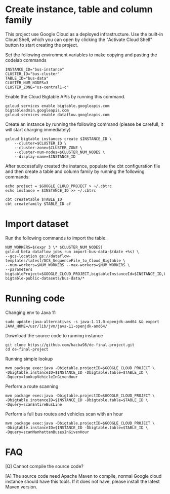 # Create instance, table and column family
This project use Google Cloud as a deployed infrastructure. Use the built-in Cloud Shell, which you can open by clicking the "Activate Cloud Shell" button to start creating the project.

Set the following environment variables to make copying and pasting the codelab commands

```
INSTANCE_ID="bus-instance"
CLUSTER_ID="bus-cluster"
TABLE_ID="bus-data"
CLUSTER_NUM_NODES=3
CLUSTER_ZONE="us-central1-c"
```

Enable the Cloud Bigtable APIs by running this command.

```
gcloud services enable bigtable.googleapis.com bigtableadmin.googleapis.com
gcloud services enable dataflow.googleapis.com
```

Create an instance by running the following command (please be carefull, it will start charging immediately)

```
gcloud bigtable instances create $INSTANCE_ID \
    --cluster=$CLUSTER_ID \
    --cluster-zone=$CLUSTER_ZONE \
    --cluster-num-nodes=$CLUSTER_NUM_NODES \
    --display-name=$INSTANCE_ID
```

After successfully created the instance, populate the cbt configuration file and then create a table and column family by running the following commands:

```
echo project = $GOOGLE_CLOUD_PROJECT > ~/.cbtrc
echo instance = $INSTANCE_ID >> ~/.cbtrc

cbt createtable $TABLE_ID
cbt createfamily $TABLE_ID cf
```

# Import dataset
Run the following commands to import the table.

```
NUM_WORKERS=$(expr 3 \* $CLUSTER_NUM_NODES)
gcloud beta dataflow jobs run import-bus-data-$(date +%s) \
--gcs-location gs://dataflow-templates/latest/GCS_SequenceFile_to_Cloud_Bigtable \
--num-workers=$NUM_WORKERS --max-workers=$NUM_WORKERS \
--parameters bigtableProject=$GOOGLE_CLOUD_PROJECT,bigtableInstanceId=$INSTANCE_ID,bigtableTableId=$TABLE_ID,sourcePattern=gs://cloud-bigtable-public-datasets/bus-data/*
```

# Running code
Changing env to Java 11

```
sudo update-java-alternatives -s java-1.11.0-openjdk-amd64 && export JAVA_HOME=/usr/lib/jvm/java-11-openjdk-amd64/
```

Download the source code to running instance

```
git clone https://github.com/hacba98/de-final-project.git
cd de-final-project
```

Running simple lookup
```
mvn package exec:java -Dbigtable.projectID=$GOOGLE_CLOUD_PROJECT \
-Dbigtable.instanceID=$INSTANCE_ID -Dbigtable.table=$TABLE_ID \
-Dquery=lookupVehicleInGivenHour
```

Perform a route scanning
```
mvn package exec:java -Dbigtable.projectID=$GOOGLE_CLOUD_PROJECT \
-Dbigtable.instanceID=$INSTANCE_ID -Dbigtable.table=$TABLE_ID \
-Dquery=scanEntireBusLine
```

Perform a full bus routes and vehicles scan with an hour
```
mvn package exec:java -Dbigtable.projectID=$GOOGLE_CLOUD_PROJECT \
-Dbigtable.instanceID=$INSTANCE_ID -Dbigtable.table=$TABLE_ID \
-Dquery=scanManhattanBusesInGivenHour
```

# FAQ
[Q] Cannot compile the source code?

[A] The source code need Apache Maven to compile, normal Google cloud instance should have this tools. If it does not have, please install the latest Maven version.